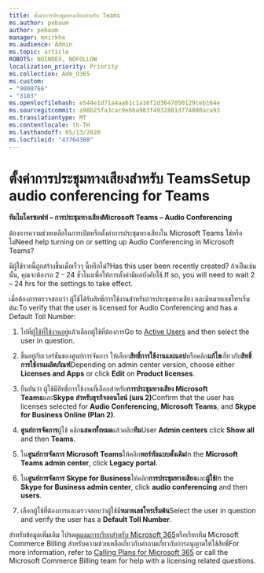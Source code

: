 ```yaml
---
title: ตั้งค่าการประชุมทางเสียงสําหรับ Teams
ms.author: pebaum
author: pebaum
manager: mnirkhe
ms.audience: Admin
ms.topic: article
ROBOTS: NOINDEX, NOFOLLOW
localization_priority: Priority
ms.collection: Adm_O365
ms.custom:
- "9000766"
- "3183"
ms.openlocfilehash: e544e1d71a4aa61c1a16f2d3647050129ceb164e
ms.sourcegitcommit: a98b25fa3cac9ebba983f4932881d774880aca93
ms.translationtype: MT
ms.contentlocale: th-TH
ms.lasthandoff: 05/13/2020
ms.locfileid: "43764388"
---
```

# <a name="setup-audio-conferencing-for-teams"></a><span data-ttu-id="7abae-102">ตั้งค่าการประชุมทางเสียงสําหรับ Teams</span><span class="sxs-lookup"><span data-stu-id="7abae-102">Setup audio conferencing for Teams</span></span>

<span data-ttu-id="7abae-103">**ทีมไมโครซอฟท์ – การประชุมทางเสียง**</span><span class="sxs-lookup"><span data-stu-id="7abae-103">**Microsoft Teams – Audio Conferencing**</span></span>

<span data-ttu-id="7abae-104">ต้องการความช่วยเหลือในการเปิดหรือตั้งค่าการประชุมทางเสียงใน Microsoft Teams ใช่หรือไม่</span><span class="sxs-lookup"><span data-stu-id="7abae-104">Need help turning on or setting up Audio Conferencing in Microsoft Teams?</span></span>

<span data-ttu-id="7abae-105">มีผู้ใช้รายนี้ถูกสร้างขึ้นเมื่อเร็วๆ นี้หรือไม่?</span><span class="sxs-lookup"><span data-stu-id="7abae-105">Has this user been recently created?</span></span>  <span data-ttu-id="7abae-106">ถ้าเป็นเช่นนั้น, คุณจะต้องรอ 2 - 24 ชั่วโมงเพื่อให้การตั้งค่ามีผลบังคับใช้.</span><span class="sxs-lookup"><span data-stu-id="7abae-106">If so, you will need to wait 2 – 24 hrs for the settings to take effect.</span></span>

<span data-ttu-id="7abae-107">เมื่อต้องการตรวจสอบว่า ผู้ใช้ได้รับสิทธิ์การใช้งานสําหรับการประชุมทางเสียง และมีหมายเลขโทรเริ่มต้น:</span><span class="sxs-lookup"><span data-stu-id="7abae-107">To verify that the user is licensed for Audio Conferencing and has a Default Toll Number:</span></span>

1. <span data-ttu-id="7abae-108">ไปที่[ผู้ใช้ที่ใช้งานอยู่](https://admin.microsoft.com/Adminportal/Home?source=applauncher#/users)แล้วเลือกผู้ใช้ที่ต้องการ</span><span class="sxs-lookup"><span data-stu-id="7abae-108">Go to [Active Users](https://admin.microsoft.com/Adminportal/Home?source=applauncher#/users) and then select the user in question.</span></span>

2. <span data-ttu-id="7abae-109">ขึ้นอยู่กับเวอร์ชันของศูนย์การจัดการ ให้เลือก**สิทธิ์การใช้งานและแอป**หรือคลิก**แก้ไข**เกี่ยวกับ**สิทธิ์การใช้งานผลิตภัณฑ์**</span><span class="sxs-lookup"><span data-stu-id="7abae-109">Depending on admin center version, choose either **Licenses and Apps** or click **Edit** on **Product licenses**.</span></span>

3. <span data-ttu-id="7abae-110">ยืนยันว่า ผู้ใช้มีสิทธิ์การใช้งานที่เลือกสําหรับ**การประชุมทางเสียง Microsoft Teams**และ**Skype สําหรับธุรกิจออนไลน์ (แผน 2)**</span><span class="sxs-lookup"><span data-stu-id="7abae-110">Confirm that the user has licenses selected for **Audio Conferencing, Microsoft Teams**, and **Skype for Business Online (Plan 2)**.</span></span>

4. <span data-ttu-id="7abae-111">**ศูนย์การจัดการ**ผู้ใช้ คลิก**แสดงทั้งหมด**แล้วคลิก**ทีม**</span><span class="sxs-lookup"><span data-stu-id="7abae-111">User **Admin centers** click **Show all** and then **Teams**.</span></span>

5. <span data-ttu-id="7abae-112">ใน**ศูนย์การจัดการ Microsoft Teams**ให้คลิก**พอร์ทัลแบบดั้งเดิม**</span><span class="sxs-lookup"><span data-stu-id="7abae-112">In the **Microsoft Teams admin center**, click **Legacy portal**.</span></span>

6. <span data-ttu-id="7abae-113">ใน**ศูนย์การจัดการ Skype for Business**ให้คลิก**การประชุมทางเสียง**และ**ผู้ใช้**</span><span class="sxs-lookup"><span data-stu-id="7abae-113">In the **Skype for Business admin center**, click **audio conferencing** and then **users**.</span></span>

7. <span data-ttu-id="7abae-114">เลือกผู้ใช้ที่ต้องการและตรวจสอบว่าผู้ใช้มี**หมายเลขโทรเริ่มต้น**</span><span class="sxs-lookup"><span data-stu-id="7abae-114">Select the user in question and verify the user has a **Default Toll Number**.</span></span>

<span data-ttu-id="7abae-115">สําหรับข้อมูลเพิ่มเติม โปรดดู[แผนการเรียกสําหรับ Microsoft 365](https://docs.microsoft.com/microsoftteams/calling-plans-for-office-365)หรือเรียกทีม Microsoft Commerce Billing สําหรับความช่วยเหลือเกี่ยวกับคําถามเกี่ยวกับการอนุญาตให้ใช้สิทธิ์</span><span class="sxs-lookup"><span data-stu-id="7abae-115">For more information, refer to [Calling Plans for Microsoft 365](https://docs.microsoft.com/microsoftteams/calling-plans-for-office-365) or call the Microsoft Commerce Billing team for help with a licensing related questions.</span></span>